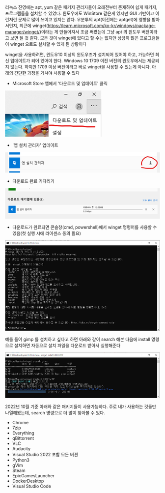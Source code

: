  리눅스 진영에는 apt, yum 같은 패키지 관리자들이 오래전부터 존재하여 쉽게 패키지, 프로그램들을 설치할 수 있었다. 윈도우에도 WinStore 같은게 있지만 GUI 기반이고 이런저런 문제로 많이 쓰이고 있지는 않다. 우분투의 apt(이전에는 aptget)에 영향을 받아서인지, 최근에 winget(https://learn.microsoft.com/ko-kr/windows/package-manager/winget/)이라는 게 만들어져서 조금 써봤는데 그냥 apt 의 윈도우 버전이라고 보면 될 것 같다. 모든 것이 winget에 있다고 할 수는 없지만 상당히 많은 프로그램들이 winget 으로도 설치할 수 있게 된 상황이다

 winget을 사용하려면, 윈도우10 이상의 윈도우즈가 설치되어 있어야 하고, 가능하면 최신 업데이트가 되어 있어야 한다. Windows 10 1709 이전 버전의 윈도우에서는 제공되지 않는다. 하지만 1709 이상 버전이라고 바로 winget을 사용할 수 있는게 아니다. 아래의 간단한 과정을 거쳐야 사용할 수 있다

 * Microsoft Store 앱에서 '다운로드 및 업데이트' 클릭

 ![microsoftStoreUpdate.png](microsoftStoreUpdate.png)


* '앱 설치 관리자' 업데이트

![앱설치관리자업데이트.png](앱설치관리자업데이트.png)

* 다운로드 완료 기다리기

![downloading.png](downloading.png)

* 다운로드가 완료되면 콘솔창(cmd, powershell)에서 winget 명령어를 사용할 수 있음(첫 실행 시에 라이센스 동의 필요)

![winget.png](winget.png)


 예를 들어 gimp 를 설치하고 싶다고 하면 아래와 같이 search 해본 다음에 install 명령으로 설치하면 자동으로 설치 파일을 다운로드 받아서 실행해준다

 ![winget_example.png](winget_example.png)


  2022년 10월 기준 아래와 같은 패키지들이 사용가능하다. 주로 내가 사용하는 것들만 나열해봤는데, search 명령으로 더 많이 찾아볼 수 있다. 

* Chrome
* 7zip
* Everything
* qBittorrent
* VLC
* Audacity
* Visual Studio 2022 포함 모든 버젼
* Python3
* gVim
* Steam
* EpicGamesLauncher
* DockerDesktop
* Visual Studio Code


